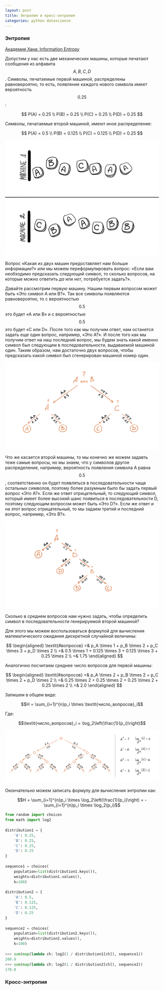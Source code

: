 ```yaml
---
layout: post
title: Энтропия и кросс-энтропия
categories: python datascience
---
```


### Энтропия

[Академия Хана: Information Entropy](https://www.khanacademy.org/computing/computer-science/informationtheory/moderninfotheory/v/information-entropy)

<script type="text/javascript" async
src="https://cdn.mathjax.org/mathjax/latest/MathJax.js?config=TeX-MML-AM_CHTML">
</script>

Допустим у нас есть две механических машины, которые печатают сообщения из алфавита $${A, B, C, D}$$. Символы, печатаемые первой машиной, распределены равновероятно, то есть, появление каждого нового символа имеет вероятность $$0.25$$:

$$
P(A) = 0.25 \\
P(B) = 0.25 \\
P(C) = 0.25 \\
P(D) = 0.25
$$

Символы, печатаемые второй машиной, имеют иное распределение:

$$
P(A) = 0.5 \\
P(B) = 0.125 \\
P(C) = 0.125 \\
P(D) = 0.25
$$

<img src="/assets/images/notes-on-entropy/entropy1.jpg">

Вопрос «Какая из двух машин предоставляет нам больше информации?» или мы можем переформулировать вопрос: «Если вам необходимо предсказать следующий символ, то сколько вопросов, на которые можно ответить *да* или *нет*, потребуется задать?».

Давайте рассмотрим первую машину. Нашим первым вопросом может быть «Это символ A или B?». Так все символы появляются равновероятно, то с вероятностью $$0.5$$ это будет «A или B» и с вероятностью $$0.5$$ это будет «C или D». После того как мы получим ответ, нам останется задать еще один вопрос, например, «Это A?». И после того как мы получим ответ на наш последний вопрос, мы будем знать какой именно символ был следующим в последовательности, выдаваемой машиной один. Таким образом, нам достаточно двух вопросов, чтобы предсказать какой символ был сгенерирован машиной номер один.

<img src="/assets/images/notes-on-entropy/entropy2.jpg">

Что же касается второй машины, то мы конечно же можем задавть теже самые вопросы, но мы знаем, что у символов другое распределение, например, вероятность появления символа A равна $$0.5$$, соответственно он будет появляться в последовательности чаще остальных символов, поэтому более разумным было бы задать первый вопрос «Это A?». Если же ответ отрицательный, то следующий символ, который имеет более высокий шанс появиться в последовательности D, поэтому следующим вопросом может быть «Это D?». Если же ответ и на этот вопрос отрицательный, то мы задаем третий и последний вопрос, например, «Это B?».

<img src="/assets/images/notes-on-entropy/entropy3.jpg">

Сколько в среднем вопросов нам нужно задать, чтобы определить символ в последовательности генерируемой второй машиной?

Для этого мы можем воспользоваться формулой для вычисления математического ожидания дискретной случайной величины:

$$
\begin{aligned}
\textit{#вопросов} =& p_A \times 1 + p_B \times 2 + p_C \times 3 + p_D \times 2 \\
=& 0.5 \times 1 + 0.125 \times 3 + 0.125 \times 3 + 0.25 \times 2 \\
=& 1.75
\end{aligned}
$$

Аналогично посчитаем среднее число вопросов для первой машины:

$$
\begin{aligned}
\textit{#вопросов} =& p_A \times 2 + p_B \times 2 + p_C \times 2 + p_D \times 2 \\
=& 0.25 \times 2 + 0.25 \times 2 + 0.25 \times 2 + 0.25 \times 2 \\
=& 2.0
\end{aligned}
$$

Запишем в общем виде:

$$H = \sum_{i=1}^{n}p_i \times \textit{число_вопросов}_i$$

Где:

$$\textit{число_вопросов}_i = \log_2\left(\frac{1}{p_i}\right)$$

<img src="/assets/images/notes-on-entropy/entropy4.jpg">

Окончательно можем записать формулу для вычисления энтропии как:

$$H = \sum_{i=1}^{n}p_i \times \log_2\left(\frac{1}{p_i}\right) = -\sum_{i=1}^{n}p_i \times \log_2(p_i)$$


```python
from random import choices
from math import log2

distribution1 = {
    'A': 0.25,
    'B': 0.25,
    'C': 0.25,
    'D': 0.25
}

sequence1 = choices(
    population=list(distribution1.keys()),
    weights=distribution1.values(),
    k=100)

distribution2 = {
    'A': 0.5,
    'B': 0.125,
    'C': 0.125,
    'D': 0.25
}

sequence2 = choices(
    population=list(distribution2.keys()),
    weights=distribution2.values(),
    k=100)

>>> sum(map(lambda ch: log2(1 / distribution1[ch]), sequence1))
200.0
>>> sum(map(lambda ch: log2(1 / distribution2[ch]), sequence2))
170.0
```

### Кросс-энтропия